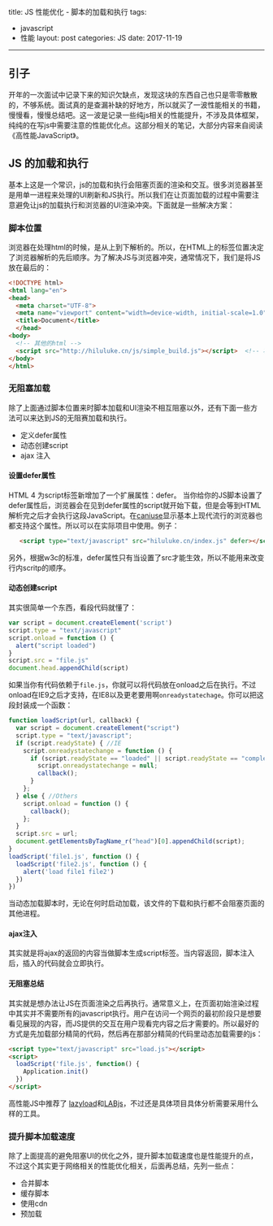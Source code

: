 title: JS 性能优化 - 脚本的加载和执行
tags:
- javascript
- 性能
layout: post
categories: JS
date: 2017-11-19
---


## 引子

开年的一次面试中记录下来的知识欠缺点，发现这块的东西自己也只是零零散散的，不够系统。面试真的是查漏补缺的好地方，所以就买了一波性能相关的书籍，慢慢看，慢慢总结吧。这一波是记录一些纯js相关的性能提升，不涉及具体框架，纯纯的在写js中需要注意的性能优化点。这部分相关的笔记，大部分内容来自阅读《高性能JavaScript》。

## JS 的加载和执行

基本上这是一个常识，js的加载和执行会阻塞页面的渲染和交互。很多浏览器甚至是用单一进程来处理的UI刷新和JS执行。所以我们在让页面加载的过程中需要注意避免让js的加载执行和浏览器的UI渲染冲突。下面就是一些解决方案：

### 脚本位置

浏览器在处理html的时候，是从上到下解析的。所以，在HTML上的标签位置决定了浏览器解析的先后顺序。为了解决JS与浏览器冲突，通常情况下，我们是将JS放在最后的：

``` html
<!DOCTYPE html>
<html lang="en">
<head>
  <meta charset="UTF-8">
  <meta name="viewport" content="width=device-width, initial-scale=1.0">
  <title>Document</title>
  </head>
<body>
  <!-- 其他的html -->
  <script src="http://hiluluke.cn/js/simple_build.js"></script>  <!-- 将script放在最后，body前 -->
</body>
</html>
```

<!-- more -->

### 无阻塞加载

除了上面通过脚本位置来时脚本加载和UI渲染不相互阻塞以外，还有下面一些方法可以来达到JS的无阻赛加载和执行。

* 定义defer属性
* 动态创建script
* ajax 注入

#### 设置defer属性
HTML 4 为script标签新增加了一个扩展属性：defer。
当你给你的JS脚本设置了defer属性后，浏览器会在见到defer属性的script就开始下载，但是会等到HTML解析完之后才会执行这段JavaScript。在[caniuse](https://caniuse.com/#search=defer)显示基本上现代流行的浏览器也都支持这个属性。所以可以在实际项目中使用。例子：

``` html
   <script type="text/javascript" src="hiluluke.cn/index.js" defer></script>
```
另外，根据w3c的标准，defer属性只有当设置了src才能生效，所以不能用来改变行内scritp的顺序。


#### 动态创建script

其实很简单一个东西，看段代码就懂了：

``` js
var script = document.createElement('script')
script.type = "text/javascript"
script.onload = function () {
  alert("script loaded")
}
script.src = "file.js"
document.head.appendChild(script)
```
如果当你有代码依赖于`file.js`，你就可以将代码放在onload之后在执行。不过onload在IE9之后才支持，在IE8以及更老要用啊`onreadystatechage`。你可以把这段封装成一个函数：
``` js
function loadScript(url, callback) {
  var script = document.createElement("script")
  script.type = "text/javascript";
  if (script.readyState) { //IE
    script.onreadystatechange = function () {
      if (script.readyState == "loaded" || script.readyState == "complete") {
        script.onreadystatechange = null;
        callback();
      }
    };
  } else { //Others
    script.onload = function () {
      callback();
    };
  }
  script.src = url;
  document.getElementsByTagName_r("head")[0].appendChild(script);
}
loadScript('file1.js', function () {
  loadScript('file2.js', function () {
    alert('load file1 file2')
  })
})
```
当动态加载脚本时，无论在何时启动加载，该文件的下载和执行都不会阻塞页面的其他进程。

#### ajax注入
其实就是将ajax的返回的内容当做脚本生成script标签。当内容返回，脚本注入后，插入的代码就会立即执行。


#### 无阻塞总结

其实就是想办法让JS在页面渲染之后再执行。通常意义上，在页面初始渲染过程中其实并不需要所有的javascript执行。用户在访问一个网页的最初阶段只是想要看见展现的内容，而JS提供的交互在用户现看完内容之后才需要的。所以最好的方式是先加载部分精简的代码，然后再在那部分精简的代码里动态加载需要的js：

``` html
<script type="text/javascript" src="load.js"></script>
<script>
  loadScript('file.js', function() {
    Application.init()
  })
</script>
```
高性能JS中推荐了 [lazyload](https://github.com/rgrove/lazyload)和[LABjs](https://github.com/getify/LABjs)，不过还是具体项目具体分析需要采用什么样的工具。

### 提升脚本加载速度
除了上面提高的避免阻塞UI的优化之外，提升脚本加载速度也是性能提升的点，不过这个其实更于网络相关的性能优化相关，后面再总结，先列一些点：
* 合并脚本
* 缓存脚本
* 使用cdn
* 预加载